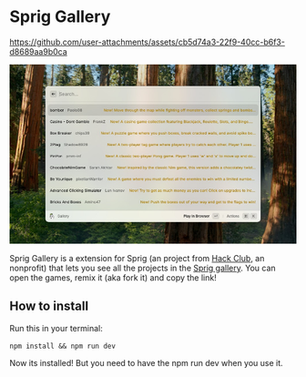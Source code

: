 # Sprig Gallery

https://github.com/user-attachments/assets/cb5d74a3-22f9-40cc-b6f3-d8689aa9b0ca

![](./assets/thumbail.jpg)

Sprig Gallery is a extension for Sprig (an project from [Hack Club](https://hackclub.com/), an nonprofit) that lets you see all the projects in the [Sprig gallery](https://sprig.hackclub.com/gallery).
You can open the games, remix it (aka fork it) and copy the link!

## How to install
Run this in your terminal:
```
npm install && npm run dev
```
Now its installed! But you need to have the npm run dev when you use it.
